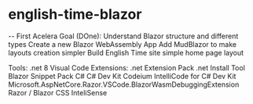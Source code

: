 # english-time-blazor

-- First Acelera Goal (DOne):
Understand Blazor structure and different types
Create a new Blazor WebAssembly App
Add MudBlazor to make layouts creation simpler
Build English Time site simple home page layout

Tools:
.net 8
Visual Code
    Extensions:
        .net Extension Pack
        .net Install Tool
        Blazor Snippet Pack
        C#
        C# Dev Kit
        Codeium
        IntelliCode for C# Dev Kit
        Microsoft.AspNetCore.Razor.VSCode.BlazorWasmDebuggingExtension
        Razor / Blazor CSS InteliSense